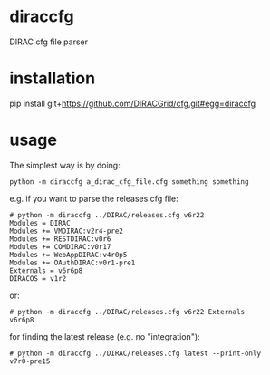 # diraccfg
DIRAC cfg file parser


# installation

pip install git+https://github.com/DIRACGrid/cfg.git#egg=diraccfg

# usage

The simplest way is by doing:

```
python -m diraccfg a_dirac_cfg_file.cfg something something
```

e.g. if you want to parse the releases.cfg file:

```
# python -m diraccfg ../DIRAC/releases.cfg v6r22
Modules = DIRAC
Modules += VMDIRAC:v2r4-pre2
Modules += RESTDIRAC:v0r6
Modules += COMDIRAC:v0r17
Modules += WebAppDIRAC:v4r0p5
Modules += OAuthDIRAC:v0r1-pre1
Externals = v6r6p8
DIRACOS = v1r2
```

or:

```
# python -m diraccfg ../DIRAC/releases.cfg v6r22 Externals
v6r6p8
```

for finding the latest release (e.g. no "integration"):

```
# python -m diraccfg ../DIRAC/releases.cfg latest --print-only
v7r0-pre15
```
